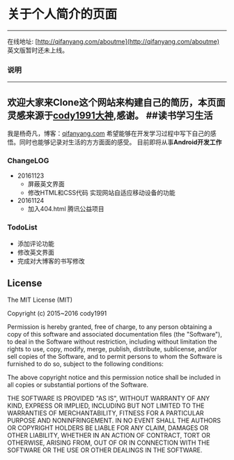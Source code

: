 # 关于个人简介的页面
----------
在线地址: [http://qifanyang.com/aboutme](http://qifanyang.com/aboutme)
英文版暂时还未上线。

### 说明
---
欢迎大家来Clone这个网站来构建自己的简历，本页面灵感来源于[cody1991大神](http://cody1991.github.io/aboutme),感谢。
##读书学习生活
---
我是杨奇凡，博客：[qifanyang.com](http://qifanyang.com)
希望能够在开发学习过程中写下自己的感悟。同时也能够记录对生活的方方面面的感受。
目前即将从事**Android开发工作**
### ChangeLOG
- 20161123
    * 屏蔽英文界面
    * 修改HTML和CSS代码 实现网站自适应移动设备的功能
-   20161124
    * 加入404.html 腾讯公益项目
### TodoList
-  添加评论功能
-  修改英文界面
-  完成对大博客的书写修改
## License
The MIT License (MIT)

Copyright (c) 2015~2016 cody1991

Permission is hereby granted, free of charge, to any person obtaining a copy
of this software and associated documentation files (the "Software"), to deal
in the Software without restriction, including without limitation the rights
to use, copy, modify, merge, publish, distribute, sublicense, and/or sell
copies of the Software, and to permit persons to whom the Software is
furnished to do so, subject to the following conditions:

The above copyright notice and this permission notice shall be included in all
copies or substantial portions of the Software.

THE SOFTWARE IS PROVIDED "AS IS", WITHOUT WARRANTY OF ANY KIND, EXPRESS OR
IMPLIED, INCLUDING BUT NOT LIMITED TO THE WARRANTIES OF MERCHANTABILITY,
FITNESS FOR A PARTICULAR PURPOSE AND NONINFRINGEMENT. IN NO EVENT SHALL THE
AUTHORS OR COPYRIGHT HOLDERS BE LIABLE FOR ANY CLAIM, DAMAGES OR OTHER
LIABILITY, WHETHER IN AN ACTION OF CONTRACT, TORT OR OTHERWISE, ARISING FROM,
OUT OF OR IN CONNECTION WITH THE SOFTWARE OR THE USE OR OTHER DEALINGS IN THE
SOFTWARE.






